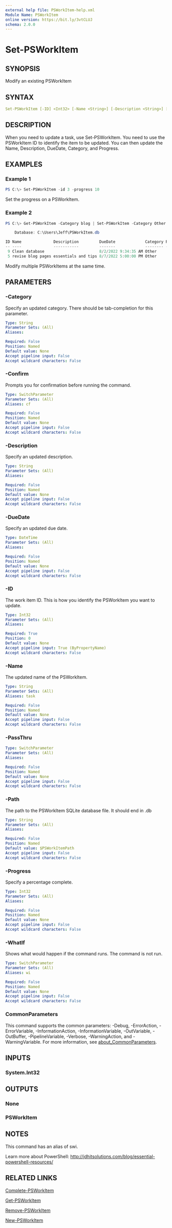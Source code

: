 ```yaml
---
external help file: PSWorkItem-help.xml
Module Name: PSWorkItem
online version: https://bit.ly/3vtCLUJ
schema: 2.0.0
---
```


# Set-PSWorkItem

## SYNOPSIS

Modify an existing PSWorkItem

## SYNTAX

```yaml
Set-PSWorkItem [-ID] <Int32> [-Name <String>] [-Description <String>] [-DueDate <DateTime>] [-Category <String>] [-Progress <Int32>] [-Path <String>] [-PassThru] [-WhatIf] [-Confirm] [<CommonParameters>]
```

## DESCRIPTION

When you need to update a task, use Set-PSWorkItem. You need to use the PSWorkItem ID to identify the item to be updated. You can then update the Name, Description, DueDate, Category, and Progress.

## EXAMPLES

### Example 1

```powershell
PS C:\> Set-PSWorkItem -id 3 -progress 10
```

Set the progress on a PSWorkItem.

### Example 2

```powershell
PS C:\> Get-PSWorkItem -Category blog | Set-PSWorkItem -Category Other -PassThru

    Database: C:\Users\Jeff\PSWorkItem.db

ID Name              Description         DueDate             Category Pct
-- ----              -----------         -------             -------- ---
 9 Clean database                        8/2/2022 9:34:35 AM Other      0
 5 revise blog pages essentials and tips 8/7/2022 5:00:00 PM Other      0
 ```

 Modify multiple PSWorkItems at the same time.

## PARAMETERS

### -Category

Specify an updated category. There should be tab-completion for this parameter.

```yaml
Type: String
Parameter Sets: (All)
Aliases:

Required: False
Position: Named
Default value: None
Accept pipeline input: False
Accept wildcard characters: False
```

### -Confirm

Prompts you for confirmation before running the command.

```yaml
Type: SwitchParameter
Parameter Sets: (All)
Aliases: cf

Required: False
Position: Named
Default value: None
Accept pipeline input: False
Accept wildcard characters: False
```

### -Description

Specify an updated description.

```yaml
Type: String
Parameter Sets: (All)
Aliases:

Required: False
Position: Named
Default value: None
Accept pipeline input: False
Accept wildcard characters: False
```

### -DueDate

Specify an updated due date.

```yaml
Type: DateTime
Parameter Sets: (All)
Aliases:

Required: False
Position: Named
Default value: None
Accept pipeline input: False
Accept wildcard characters: False
```

### -ID

The work item ID. This is how you identify the PSWorkItem you want to update.

```yaml
Type: Int32
Parameter Sets: (All)
Aliases:

Required: True
Position: 0
Default value: None
Accept pipeline input: True (ByPropertyName)
Accept wildcard characters: False
```

### -Name

The updated name of the PSWorkItem.

```yaml
Type: String
Parameter Sets: (All)
Aliases: task

Required: False
Position: Named
Default value: None
Accept pipeline input: False
Accept wildcard characters: False
```

### -PassThru

```yaml
Type: SwitchParameter
Parameter Sets: (All)
Aliases:

Required: False
Position: Named
Default value: None
Accept pipeline input: False
Accept wildcard characters: False
```

### -Path

The path to the PSWorkItem SQLite database file.
It should end in .db

```yaml
Type: String
Parameter Sets: (All)
Aliases:

Required: False
Position: Named
Default value: $PSWorkItemPath
Accept pipeline input: False
Accept wildcard characters: False
```

### -Progress

Specify a percentage complete.

```yaml
Type: Int32
Parameter Sets: (All)
Aliases:

Required: False
Position: Named
Default value: None
Accept pipeline input: False
Accept wildcard characters: False
```

### -WhatIf

Shows what would happen if the command runs.
The command is not run.

```yaml
Type: SwitchParameter
Parameter Sets: (All)
Aliases: wi

Required: False
Position: Named
Default value: None
Accept pipeline input: False
Accept wildcard characters: False
```

### CommonParameters

This command supports the common parameters: -Debug, -ErrorAction, -ErrorVariable, -InformationAction, -InformationVariable, -OutVariable, -OutBuffer, -PipelineVariable, -Verbose, -WarningAction, and -WarningVariable. For more information, see [about_CommonParameters](http://go.microsoft.com/fwlink/?LinkID=113216).

## INPUTS

### System.Int32

## OUTPUTS

### None

### PSWorkItem

## NOTES

This command has an alias of swi.

Learn more about PowerShell: http://jdhitsolutions.com/blog/essential-powershell-resources/

## RELATED LINKS

[Complete-PSWorkItem](Complete-PSWorkItem.md)

[Get-PSWorkItem](Get-PSWorkItem.md)

[Remove-PSWorkItem](Remove-PSWorkItem.md)

[New-PSWorkItem](New-PSWorkItem.md)
